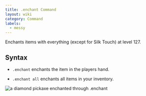 ```yaml
---
title: .enchant Command
layout: wiki
category: Command
labels:
  - messy
---
```

Enchants items with everything (except for Silk Touch) at level 127.

## Syntax
- `.enchant` enchants the item in the players hand.

- `.enchant all` enchants all items in your inventory.

![a diamond pickaxe enchanted through .enchant](https://cloud.githubusercontent.com/assets/10100202/8273078/447b7ce8-185e-11e5-81f7-5ea6c39d0d41.png)
